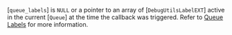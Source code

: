[`queue_labels`] is `NULL` or a pointer to an array of
[`DebugUtilsLabelEXT`] active in the current [`Queue`] at the
time the callback was triggered.
Refer to [Queue Labels](https://www.khronos.org/registry/vulkan/specs/1.3-extensions/html/vkspec.html#debugging-queue-labels) for more information.